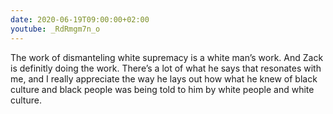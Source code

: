 ```yaml
---
date: 2020-06-19T09:00:00+02:00
youtube: _RdRmgm7n_o
---
```


The work of dismanteling white supremacy is a white man’s work. And Zack is definitly doing the work. There’s a lot of what he says that resonates with me, and I really appreciate the way he lays out how what he knew of black culture and black people was being told to him by white people and white culture.